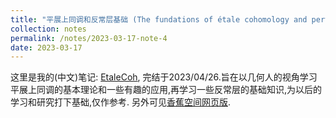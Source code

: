 ```yaml
---
title: "平展上同调和反常层基础 (The fundations of étale cohomology and perverse sheaves) (finished, in Chinese only)"
collection: notes
permalink: /notes/2023-03-17-note-4
date: 2023-03-17
---
```

这里是我的(中文)笔记: [EtaleCoh](https://dvlxlwz.github.io/files/EtaleCoh.pdf), 完结于2023/04/26.旨在以几何人的视角学习平展上同调的基本理论和一些有趣的应用,再学习一些反常层的基础知识,为以后的学习和研究打下基础,仅作参考.
另外可见[香蕉空间网页版](https://www.bananaspace.org/wiki/%E8%AE%B2%E4%B9%89:%E7%BB%99%E5%87%A0%E4%BD%95%E4%BA%BA%E7%9A%84%E5%B9%B3%E5%B1%95%E4%B8%8A%E5%90%8C%E8%B0%83).
